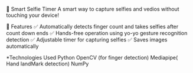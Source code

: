 📸 Smart Selfie Timer
A smart way to capture selfies  and vedios without touching your device!

🚀 Features
✅ Automatically detects finger count  and takes selfies after count down ends
✅ Hands-free operation using yo-yo gesture recognition detection
✅ Adjustable timer for capturing selfies
✅ Saves images automatically

*Technologies Used
   Python
   OpenCV (for finger detection)
   Mediapipe( Hand landMark detection)
   NumPy
